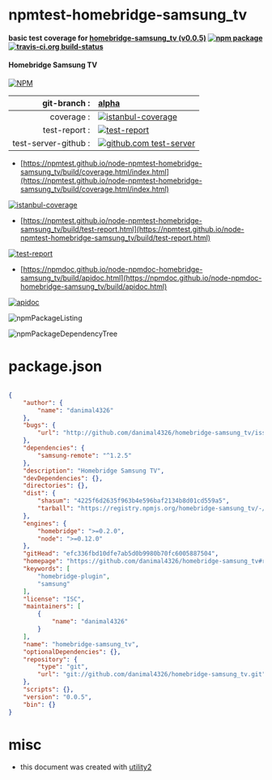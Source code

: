 # npmtest-homebridge-samsung_tv

#### basic test coverage for  [homebridge-samsung_tv (v0.0.5)](https://github.com/danimal4326/homebridge-samsung_tv#readme)  [![npm package](https://img.shields.io/npm/v/npmtest-homebridge-samsung_tv.svg?style=flat-square)](https://www.npmjs.org/package/npmtest-homebridge-samsung_tv) [![travis-ci.org build-status](https://api.travis-ci.org/npmtest/node-npmtest-homebridge-samsung_tv.svg)](https://travis-ci.org/npmtest/node-npmtest-homebridge-samsung_tv)

#### Homebridge Samsung TV

[![NPM](https://nodei.co/npm/homebridge-samsung_tv.png?downloads=true&downloadRank=true&stars=true)](https://www.npmjs.com/package/homebridge-samsung_tv)

| git-branch : | [alpha](https://github.com/npmtest/node-npmtest-homebridge-samsung_tv/tree/alpha)|
|--:|:--|
| coverage : | [![istanbul-coverage](https://npmtest.github.io/node-npmtest-homebridge-samsung_tv/build/coverage.badge.svg)](https://npmtest.github.io/node-npmtest-homebridge-samsung_tv/build/coverage.html/index.html)|
| test-report : | [![test-report](https://npmtest.github.io/node-npmtest-homebridge-samsung_tv/build/test-report.badge.svg)](https://npmtest.github.io/node-npmtest-homebridge-samsung_tv/build/test-report.html)|
| test-server-github : | [![github.com test-server](https://npmtest.github.io/node-npmtest-homebridge-samsung_tv/GitHub-Mark-32px.png)](https://npmtest.github.io/node-npmtest-homebridge-samsung_tv/build/app/index.html) | | build-artifacts : | [![build-artifacts](https://npmtest.github.io/node-npmtest-homebridge-samsung_tv/glyphicons_144_folder_open.png)](https://github.com/npmtest/node-npmtest-homebridge-samsung_tv/tree/gh-pages/build)|

- [https://npmtest.github.io/node-npmtest-homebridge-samsung_tv/build/coverage.html/index.html](https://npmtest.github.io/node-npmtest-homebridge-samsung_tv/build/coverage.html/index.html)

[![istanbul-coverage](https://npmtest.github.io/node-npmtest-homebridge-samsung_tv/build/screenCapture.buildCi.browser.%252Ftmp%252Fbuild%252Fcoverage.lib.html.png)](https://npmtest.github.io/node-npmtest-homebridge-samsung_tv/build/coverage.html/index.html)

- [https://npmtest.github.io/node-npmtest-homebridge-samsung_tv/build/test-report.html](https://npmtest.github.io/node-npmtest-homebridge-samsung_tv/build/test-report.html)

[![test-report](https://npmtest.github.io/node-npmtest-homebridge-samsung_tv/build/screenCapture.buildCi.browser.%252Ftmp%252Fbuild%252Ftest-report.html.png)](https://npmtest.github.io/node-npmtest-homebridge-samsung_tv/build/test-report.html)

- [https://npmdoc.github.io/node-npmdoc-homebridge-samsung_tv/build/apidoc.html](https://npmdoc.github.io/node-npmdoc-homebridge-samsung_tv/build/apidoc.html)

[![apidoc](https://npmdoc.github.io/node-npmdoc-homebridge-samsung_tv/build/screenCapture.buildCi.browser.%252Ftmp%252Fbuild%252Fapidoc.html.png)](https://npmdoc.github.io/node-npmdoc-homebridge-samsung_tv/build/apidoc.html)

![npmPackageListing](https://npmtest.github.io/node-npmtest-homebridge-samsung_tv/build/screenCapture.npmPackageListing.svg)

![npmPackageDependencyTree](https://npmtest.github.io/node-npmtest-homebridge-samsung_tv/build/screenCapture.npmPackageDependencyTree.svg)



# package.json

```json

{
    "author": {
        "name": "danimal4326"
    },
    "bugs": {
        "url": "http://github.com/danimal4326/homebridge-samsung_tv/issues"
    },
    "dependencies": {
        "samsung-remote": "^1.2.5"
    },
    "description": "Homebridge Samsung TV",
    "devDependencies": {},
    "directories": {},
    "dist": {
        "shasum": "4225f6d2635f963b4e596baf2134b8d01cd559a5",
        "tarball": "https://registry.npmjs.org/homebridge-samsung_tv/-/homebridge-samsung_tv-0.0.5.tgz"
    },
    "engines": {
        "homebridge": ">=0.2.0",
        "node": ">=0.12.0"
    },
    "gitHead": "efc336fbd10dfe7ab5d0b9980b70fc6005887504",
    "homepage": "https://github.com/danimal4326/homebridge-samsung_tv#readme",
    "keywords": [
        "homebridge-plugin",
        "samsung"
    ],
    "license": "ISC",
    "maintainers": [
        {
            "name": "danimal4326"
        }
    ],
    "name": "homebridge-samsung_tv",
    "optionalDependencies": {},
    "repository": {
        "type": "git",
        "url": "git://github.com/danimal4326/homebridge-samsung_tv.git"
    },
    "scripts": {},
    "version": "0.0.5",
    "bin": {}
}
```



# misc
- this document was created with [utility2](https://github.com/kaizhu256/node-utility2)
